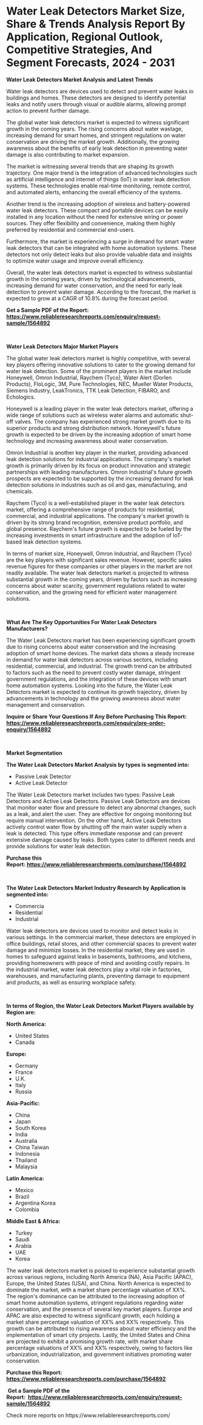 <p><h1>Water Leak Detectors Market Size, Share & Trends Analysis Report By Application, Regional Outlook, Competitive Strategies, And Segment Forecasts, 2024 - 2031</h1></p><p><strong>Water Leak Detectors Market Analysis and Latest Trends</strong></p>
<p><p>Water leak detectors are devices used to detect and prevent water leaks in buildings and homes. These detectors are designed to identify potential leaks and notify users through visual or audible alarms, allowing prompt action to prevent further damage.</p><p>The global water leak detectors market is expected to witness significant growth in the coming years. The rising concerns about water wastage, increasing demand for smart homes, and stringent regulations on water conservation are driving the market growth. Additionally, the growing awareness about the benefits of early leak detection in preventing water damage is also contributing to market expansion.</p><p>The market is witnessing several trends that are shaping its growth trajectory. One major trend is the integration of advanced technologies such as artificial intelligence and internet of things (IoT) in water leak detection systems. These technologies enable real-time monitoring, remote control, and automated alerts, enhancing the overall efficiency of the systems.</p><p>Another trend is the increasing adoption of wireless and battery-powered water leak detectors. These compact and portable devices can be easily installed in any location without the need for extensive wiring or power sources. They offer flexibility and convenience, making them highly preferred by residential and commercial end-users.</p><p>Furthermore, the market is experiencing a surge in demand for smart water leak detectors that can be integrated with home automation systems. These detectors not only detect leaks but also provide valuable data and insights to optimize water usage and improve overall efficiency.</p><p>Overall, the water leak detectors market is expected to witness substantial growth in the coming years, driven by technological advancements, increasing demand for water conservation, and the need for early leak detection to prevent water damage. According to the forecast, the market is expected to grow at a CAGR of 10.8% during the forecast period.</p></p>
<p><strong>Get a Sample PDF of the Report:&nbsp; <a href="https://www.reliableresearchreports.com/enquiry/request-sample/1564892">https://www.reliableresearchreports.com/enquiry/request-sample/1564892</a></strong></p>
<p>&nbsp;</p>
<p><strong>Water Leak Detectors Major Market Players</strong></p>
<p><p>The global water leak detectors market is highly competitive, with several key players offering innovative solutions to cater to the growing demand for water leak detection. Some of the prominent players in the market include Honeywell, Omron Industrial, Raychem (Tyco), Water Alert (Dorlen Products), FloLogic, 3M, Pure Technologies, NEC, Mueller Water Products, Siemens Industry, LeakTronics, TTK Leak Detection, FIBARO, and Echologics.</p><p>Honeywell is a leading player in the water leak detectors market, offering a wide range of solutions such as wireless water alarms and automatic shut-off valves. The company has experienced strong market growth due to its superior products and strong distribution network. Honeywell's future growth is expected to be driven by the increasing adoption of smart home technology and increasing awareness about water conservation.</p><p>Omron Industrial is another key player in the market, providing advanced leak detection solutions for industrial applications. The company's market growth is primarily driven by its focus on product innovation and strategic partnerships with leading manufacturers. Omron Industrial's future growth prospects are expected to be supported by the increasing demand for leak detection solutions in industries such as oil and gas, manufacturing, and chemicals.</p><p>Raychem (Tyco) is a well-established player in the water leak detectors market, offering a comprehensive range of products for residential, commercial, and industrial applications. The company's market growth is driven by its strong brand recognition, extensive product portfolio, and global presence. Raychem's future growth is expected to be fueled by the increasing investments in smart infrastructure and the adoption of IoT-based leak detection systems.</p><p>In terms of market size, Honeywell, Omron Industrial, and Raychem (Tyco) are the key players with significant sales revenue. However, specific sales revenue figures for these companies or other players in the market are not readily available. The water leak detectors market is projected to witness substantial growth in the coming years, driven by factors such as increasing concerns about water scarcity, government regulations related to water conservation, and the growing need for efficient water management solutions.</p></p>
<p>&nbsp;</p>
<p><strong>What Are The Key Opportunities For Water Leak Detectors Manufacturers?</strong></p>
<p><p>The Water Leak Detectors market has been experiencing significant growth due to rising concerns about water conservation and the increasing adoption of smart home devices. The market data shows a steady increase in demand for water leak detectors across various sectors, including residential, commercial, and industrial. The growth trend can be attributed to factors such as the need to prevent costly water damage, stringent government regulations, and the integration of these devices with smart home automation systems. Looking into the future, the Water Leak Detectors market is expected to continue its growth trajectory, driven by advancements in technology and the growing awareness about water management and conservation.</p></p>
<p><strong>Inquire or Share Your Questions If Any Before Purchasing This Report: <a href="https://www.reliableresearchreports.com/enquiry/pre-order-enquiry/1564892">https://www.reliableresearchreports.com/enquiry/pre-order-enquiry/1564892</a></strong></p>
<p>&nbsp;</p>
<p><strong>Market Segmentation</strong></p>
<p><strong>The Water Leak Detectors Market Analysis by types is segmented into:</strong></p>
<p><ul><li>Passive Leak Detector</li><li>Active Leak Detector</li></ul></p>
<p><p>The Water Leak Detectors market includes two types: Passive Leak Detectors and Active Leak Detectors. Passive Leak Detectors are devices that monitor water flow and pressure to detect any abnormal changes, such as a leak, and alert the user. They are effective for ongoing monitoring but require manual intervention. On the other hand, Active Leak Detectors actively control water flow by shutting off the main water supply when a leak is detected. This type offers immediate response and can prevent extensive damage caused by leaks. Both types cater to different needs and provide solutions for water leak detection.</p></p>
<p><strong>Purchase this Report:&nbsp;<a href="https://www.reliableresearchreports.com/purchase/1564892">https://www.reliableresearchreports.com/purchase/1564892</a></strong></p>
<p>&nbsp;</p>
<p><strong>The Water Leak Detectors Market Industry Research by Application is segmented into:</strong></p>
<p><ul><li>Commercia</li><li>Residential</li><li>Industrial</li></ul></p>
<p><p>Water leak detectors are devices used to monitor and detect leaks in various settings. In the commercial market, these detectors are employed in office buildings, retail stores, and other commercial spaces to prevent water damage and minimize losses. In the residential market, they are used in homes to safeguard against leaks in basements, bathrooms, and kitchens, providing homeowners with peace of mind and avoiding costly repairs. In the industrial market, water leak detectors play a vital role in factories, warehouses, and manufacturing plants, preventing damage to equipment and products, as well as ensuring workplace safety.</p></p>
<p>&nbsp;</p>
<p><strong>In terms of Region, the Water Leak Detectors Market Players available by Region are:</strong></p>
<p>
    <p> <strong> North America: </strong>
        <ul>
            <li>United States</li>
            <li>Canada</li>
        </ul>
        </p> 
    <p> <strong> Europe: </strong>
        <ul>
            <li>Germany</li>
            <li>France</li>
            <li>U.K.</li>
            <li>Italy</li>
            <li>Russia</li>
        </ul>
        </p> 
    <p> <strong> Asia-Pacific: </strong>
        <ul>
            <li>China</li>
            <li>Japan</li>
            <li>South Korea</li>
            <li>India</li>
            <li>Australia</li>
            <li>China Taiwan</li>
            <li>Indonesia</li>
            <li>Thailand</li>
            <li>Malaysia</li>
        </ul>
        </p> 
    <p> <strong> Latin America: </strong>
        <ul>
            <li>Mexico</li>
            <li>Brazil</li>
            <li>Argentina Korea</li>
            <li>Colombia</li>
        </ul>
        </p> 
    <p> <strong> Middle East & Africa: </strong>
        <ul>
            <li>Turkey</li>
            <li>Saudi</li>
            <li>Arabia</li>
            <li>UAE</li>
            <li>Korea</li>
        </ul>
    </p>
    </p>
<p><p>The water leak detectors market is poised to experience substantial growth across various regions, including North America (NA), Asia Pacific (APAC), Europe, the United States (USA), and China. North America is expected to dominate the market, with a market share percentage valuation of XX%. The region's dominance can be attributed to the increasing adoption of smart home automation systems, stringent regulations regarding water conservation, and the presence of several key market players. Europe and APAC are also expected to witness significant growth, each holding a market share percentage valuation of XX% and XX% respectively. This growth can be attributed to rising awareness about water efficiency and the implementation of smart city projects. Lastly, the United States and China are projected to exhibit a promising growth rate, with market share percentage valuations of XX% and XX% respectively, owing to factors like urbanization, industrialization, and government initiatives promoting water conservation.</p></p>
<p><strong>Purchase this Report: <a href="https://www.reliableresearchreports.com/purchase/1564892">https://www.reliableresearchreports.com/purchase/1564892</a></strong></p>
<p>&nbsp;<strong>Get a Sample PDF of the Report:&nbsp;&nbsp;<a href="https://www.reliableresearchreports.com/enquiry/request-sample/1564892">https://www.reliableresearchreports.com/enquiry/request-sample/1564892</a></strong></p>
<p><strong></strong></p>
<p>Check more reports on https://www.reliableresearchreports.com/</p>